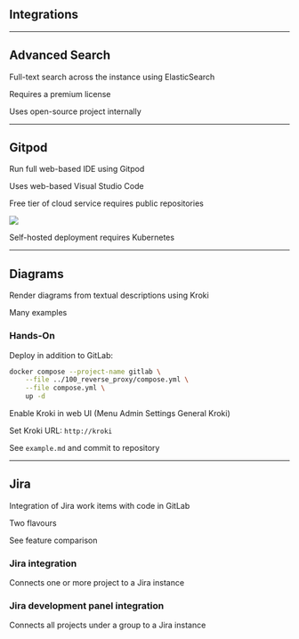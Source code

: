 <!-- .slide: id="gitlab_integrations" class="vertical-center" -->

<i class="fa-duotone fa-handshake fa-8x fa-duotone-colors" style="float: right; color: grey;"></i>

## Integrations

---

## Advanced Search

<i class="fa-duotone fa-magnifying-glass-dollar fa-4x fa-duotone-colors-inverted" style="float: right;"></i>

Full-text search across the instance using ElasticSearch [<i class="fa-solid fa-arrow-up-right-from-square"></i>](https://docs.gitlab.com/ee/integration/elasticsearch.html)

Requires a premium license

Uses open-source project internally [<i class="fa-solid fa-arrow-up-right-from-square"></i>](https://gitlab.com/gitlab-org/gitlab-elasticsearch-indexer)

---

## Gitpod

<i class="fa-duotone fa-browser fa-4x fa-duotone-colors-inverted" style="float: right;"></i>

Run full web-based IDE [<i class="fa-solid fa-arrow-up-right-from-square"></i>](https://docs.gitlab.com/ee/integration/gitpod.html) using Gitpod [<i class="fa-solid fa-arrow-up-right-from-square"></i>](https://www.gitpod.io/)

Uses web-based Visual Studio Code [<i class="fa-solid fa-arrow-up-right-from-square"></i>](https://vscode.dev/)

Free tier of cloud service requires public repositories

![](150_gitlab/135_integrations/gitpod.drawio.svg) <!-- .element: style="width: 60%;" -->

Self-hosted deployment requires Kubernetes

---

## Diagrams

<i class="fa-duotone fa-diagram-project fa-4x fa-duotone-colors-inverted" style="float: right;"></i>

Render diagrams from textual descriptions [<i class="fa-solid fa-arrow-up-right-from-square"></i>](https://docs.gitlab.com/ee/administration/integration/kroki.html) using Kroki [<i class="fa-solid fa-arrow-up-right-from-square"></i>](https://kroki.io/)

Many examples [<i class="fa-solid fa-arrow-up-right-from-square"></i>](https://kroki.io/examples.html)

### Hands-On

Deploy in addition to GitLab:

```bash
docker compose --project-name gitlab \
    --file ../100_reverse_proxy/compose.yml \
    --file compose.yml \
    up -d
```

Enable Kroki in web UI (Menu <i class="fa-regular fa-arrow-right"></i> Admin <i class="fa-regular fa-arrow-right"></i> Settings <i class="fa-regular fa-arrow-right"></i> General <i class="fa-regular fa-arrow-right"></i> Kroki)

Set Kroki URL: `http://kroki`

See `example.md` and commit to repository

---

## Jira

<i class="fa-brands fa-jira fa-4x fa-duotone-colors-inverted" style="float: right;"></i>

Integration of Jira work items with code in GitLab [<i class="fa-solid fa-arrow-up-right-from-square"></i>](https://docs.gitlab.com/ee/integration/jira/)

Two flavours

See feature comparison [<i class="fa-solid fa-arrow-up-right-from-square"></i>](https://docs.gitlab.com/ee/integration/jira/#direct-feature-comparison)

### Jira integration

Connects one or more project to a Jira instance [<i class="fa-solid fa-arrow-up-right-from-square"></i>](https://docs.gitlab.com/ee/integration/jira/configure.html)

### Jira development panel integration

Connects all projects under a group to a Jira instance [<i class="fa-solid fa-arrow-up-right-from-square"></i>](https://docs.gitlab.com/ee/integration/jira/development_panel.html#configure-the-integration)
